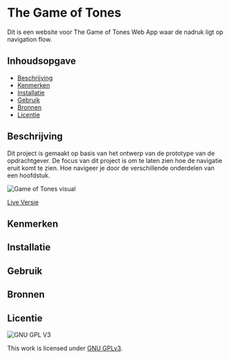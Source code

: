 # The Game of Tones
Dit is een website voor The Game of Tones Web App waar de nadruk ligt op navigation flow.

## Inhoudsopgave

  * [Beschrijving](#beschrijving)
  * [Kenmerken](#kenmerken)
  * [Installatie](#installatie)
  * [Gebruik](#gebruik)
  * [Bronnen](#bronnen)
  * [Licentie](#licentie)

## Beschrijving
<!-- In de Beschrijving staat hoe je project er uit ziet, hoe het werkt en wat je er mee kan. -->
Dit project is gemaakt op basis van het ontwerp van de prototype van de opdrachtgever.
De focus van dit project is om te laten zien hoe de navigatie eruit komt te zien. Hoe navigeer je door de verschillende onderdelen van een hoofdstuk.
<!-- Voeg een mooie poster visual toe 📸 -->
![Game of Tones visual](https://user-images.githubusercontent.com/26089533/146912809-3ee17f95-e887-405f-8701-0e6bc6a60c5d.png)

<!-- Voeg een link toe naar Github Pages 🌐-->
[Live Versie](https://gameoftones.student.fdnd.nl/)


## Kenmerken
<!-- Bij Kenmerken staat welke technieken zijn gebruikt en hoe. Wat is de HTML structuur? Wat zijn de belangrijkste dingen in CSS? Wat is er met Javascript gedaan en hoe? Misschien heb je een framwork of library gebruikt? -->

## Installatie

## Gebruik

## Bronnen

## Licentie

![GNU GPL V3](https://www.gnu.org/graphics/gplv3-127x51.png)

This work is licensed under [GNU GPLv3](./LICENSE).
